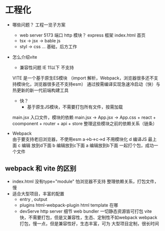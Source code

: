 # 工程化

- 哪些问题？ 工程一览子方案
    - web server  5173 端口  http 模块？ express 框架
        index.html 首页
    - tsx -> jsx ->  bable js
    - styl -> css
    ...
    基础，后方工作

- 怎么介绍vite
    - 兼容性问题
        IE 11以下  不支持
    <script type="module" src="/src/main.jsx"></script>
    VITE 是一个基于原生ES模块 （import 解析，Webpack，浏览器很多还不支持模块化，浏览器很多还不支持esm）
    通过按需编译实现急速冷启动（快）与热更新的新一代前端构建工具

    - 快？
        - 基于原生JS模块，不需要打包所有文件，按需加载

    main.jsx 入口文件，模块的依赖
    main.jsx -> App.jsx -> App.css + react + coomponent + router + api + store
    整理这些模块之前的依赖关系（链条）


- Webpack  
    由于要支持老旧浏览器，不使用esm
    a->b->c->d
    不用模块化
    d 编译JS 最上面
    c 编辑 放到d下面
    b 编辑放到c下面
    a 编辑放到b下面
    一起打个包，成功一个文件

## webpack 和 vite 的区别
- index.html 没有type="module" 怕浏览器不支持
    整理依赖关系，打包文件，慢
- 适合大型项目，丰富的配置
    - entry , output 
    - plugins
        html-webpack-plugin  html template 在哪
    - devServe
        http server 细节
    web bundler  一切静态资源皆可打包
    vite 快，不需要打包，但是又兼容性，生态、定制性不如webpack
    webpack 打包，慢一点，但是兼容性好，生态丰富，可为
    大型项目定制，很长时间